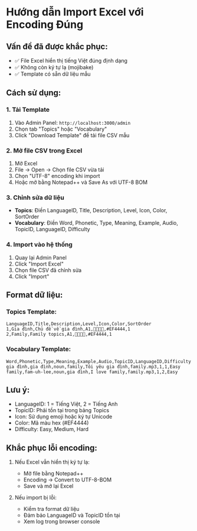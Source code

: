 # Hướng dẫn Import Excel với Encoding Đúng

## Vấn đề đã được khắc phục:
- ✅ File Excel hiển thị tiếng Việt đúng định dạng
- ✅ Không còn ký tự lạ (mojibake)
- ✅ Template có sẵn dữ liệu mẫu

## Cách sử dụng:

### 1. Tải Template
1. Vào Admin Panel: `http://localhost:3000/admin`
2. Chọn tab "Topics" hoặc "Vocabulary"
3. Click "Download Template" để tải file CSV mẫu

### 2. Mở file CSV trong Excel
1. Mở Excel
2. File → Open → Chọn file CSV vừa tải
3. Chọn "UTF-8" encoding khi import
4. Hoặc mở bằng Notepad++ và Save As với UTF-8 BOM

### 3. Chỉnh sửa dữ liệu
- **Topics**: Điền LanguageID, Title, Description, Level, Icon, Color, SortOrder
- **Vocabulary**: Điền Word, Phonetic, Type, Meaning, Example, Audio, TopicID, LanguageID, Difficulty

### 4. Import vào hệ thống
1. Quay lại Admin Panel
2. Click "Import Excel"
3. Chọn file CSV đã chỉnh sửa
4. Click "Import"

## Format dữ liệu:

### Topics Template:
```
LanguageID,Title,Description,Level,Icon,Color,SortOrder
1,Gia đình,Chủ đề về gia đình,A1,👨‍👩‍👧‍👦,#EF4444,1
2,Family,Family topics,A1,👨‍👩‍👧‍👦,#EF4444,1
```

### Vocabulary Template:
```
Word,Phonetic,Type,Meaning,Example,Audio,TopicID,LanguageID,Difficulty
gia đình,gia đình,noun,family,Tôi yêu gia đình,family.mp3,1,1,Easy
family,fam-uh-lee,noun,gia đình,I love family,family.mp3,1,2,Easy
```

## Lưu ý:
- LanguageID: 1 = Tiếng Việt, 2 = Tiếng Anh
- TopicID: Phải tồn tại trong bảng Topics
- Icon: Sử dụng emoji hoặc ký tự Unicode
- Color: Mã màu hex (#EF4444)
- Difficulty: Easy, Medium, Hard

## Khắc phục lỗi encoding:
1. Nếu Excel vẫn hiển thị ký tự lạ:
   - Mở file bằng Notepad++
   - Encoding → Convert to UTF-8-BOM
   - Save và mở lại Excel

2. Nếu import bị lỗi:
   - Kiểm tra format dữ liệu
   - Đảm bảo LanguageID và TopicID tồn tại
   - Xem log trong browser console
